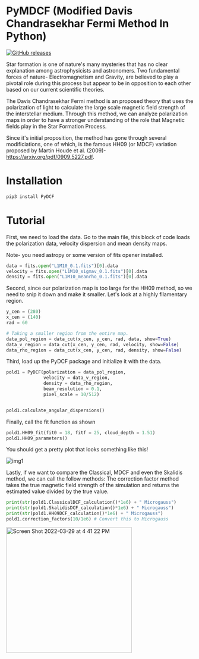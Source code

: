 # PyMDCF (Modified Davis Chandrasekhar Fermi Method In Python)

[![GitHub releases](https://img.shields.io/github/release/greenbone/PROJECT.svg)](https://github.com/parkji30/PyDCF/releases/)


Star formation is one of nature's many mysteries that has no clear explanation among astrophysicists and astronomers. Two fundamental forces of nature- Electromagnetism and Gravity, are believed to play a pivotal role during this process but appear to be in opposition to each other based on our current scientific theories.

The Davis Chandrasekhar Fermi method is an proposed theory that uses the polarization of light to calculate the large scale magnetic field strength of the interstellar medium. Through this method, we can analyze polarization maps in order to have a stronger understanding of the role that Magnetic fields play in the Star Formation Process.

Since it's initial proposition, the method has gone through several modificiations, one of which, is the famous HH09 (or MDCF) variation proposed by Martin Houde et al. (2009)- https://arxiv.org/pdf/0909.5227.pdf.


# Installation

```python
pip3 install PyDCF
```

# Tutorial
First, we need to load the data. Go to the main file, this block of code loads the polarization data, velocity dispersion and mean density maps.

Note- you need astropy or some version of fits opener installed.

```python
data = fits.open("L1M10_0.1.fits")[0].data
velocity = fits.open("L1M10_sigmav_0.1.fits")[0].data
density = fits.open("L1M10_meanrho_0.1.fits")[0].data
```

Second, since our polarization map is too large for the HH09 method, so we need to snip it down and make it smaller. Let's look at a highly filamentary region.

```python
y_cen = (280)
x_cen = (140)
rad = 60

# Taking a smaller region from the entire map.
data_pol_region = data_cut(x_cen, y_cen, rad, data, show=True)
data_v_region = data_cut(x_cen, y_cen, rad, velocity, show=False)
data_rho_region = data_cut(x_cen, y_cen, rad, density, show=False)
```

Third, load up the PyDCF package and initialize it with the data.

```python
pold1 = PyDCF(polarization = data_pol_region,
              velocity = data_v_region,
              density = data_rho_region,
              beam_resolution = 0.1,
              pixel_scale = 10/512)


pold1.calculate_angular_dispersions()
```

Finally, call the fit function as shown
```python
pold1.HH09_fit(fit0 = 18, fitf = 25, cloud_depth = 1.51)
pold1.HH09_parameters()
```

You should get a pretty plot that looks something like this!

![img1](https://user-images.githubusercontent.com/28542017/160524270-76b4520f-93c2-4f4e-8b82-07a919a35346.png)

Lastly, if we want to compare the Classical, MDCF and even the Skalidis method, we can call the follow methods:
The correction factor method takes the true magnetic field strength of the simulation and returns the estimated value divided by the true value.

```python
print(str(pold1.ClassicalDCF_calculation()*1e6) + " Microgauss")
print(str(pold1.SkalidisDCF_calculation()*1e6) + " Microgauss")
print(str(pold1.HH09DCF_calculation()*1e6) + " Microgauss")
pold1.correction_factors(10/1e6) # Convert this to Microgauss
```

<img width="338" alt="Screen Shot 2022-03-29 at 4 41 22 PM" src="https://user-images.githubusercontent.com/28542017/160704219-4e40c573-08f1-4c28-aace-191c3bcb7450.png">


